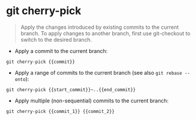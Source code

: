 # git cherry-pick

> Apply the changes introduced by existing commits to the current branch.
> To apply changes to another branch, first use git-checkout to switch to the desired branch.

- Apply a commit to the current branch:

`git cherry-pick {{commit}}`

- Apply a range of commits to the current branch (see also `git rebase --onto`):

`git cherry-pick {{start_commit}}~..{{end_commit}}`

- Apply multiple (non-sequential) commits to the current branch:

`git cherry-pick {{commit_1}} {{commit_2}}`
